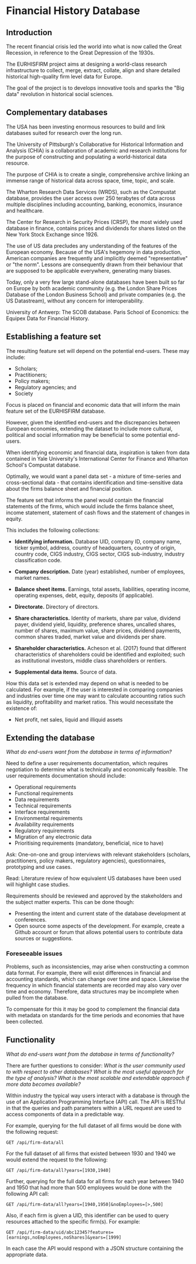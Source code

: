 # Financial History Database


## Introduction

The recent financial crisis led the world into what is now called the Great Recession, in reference to the Great Depression of the 1930s.



The EURHISFIRM project aims at designing a world-class research infrastructure to collect, merge, extract, collate, align and share detailed historical high-quality firm level data for Europe.

The goal of the project is to develops innovative tools and sparks the "Big data" revolution in historical social sciences.


## Complementary databases

The USA has been investing enormous resources to build and link databases suited for research over the long run.

The University of Pittsburgh's Collaborative for Historical Information and Analysis (CHIA) is a collaboration of academic and research institutions for the purpose of constructing and populating a world-historical data resource.

The purpose of CHIA is to create a single, comprehensive archive linking an immense range of historical data across space, time, topic, and scale.

The Wharton Research Data Services (WRDS), such as the Compustat database, provides the user access over 250 terabytes of data across multiple disciplines including accounting, banking, economics, insurance and healthcare.

The Center for Research in Security Prices (CRSP), the most widely used database in finance, contains prices and dividends for shares listed on the New York Stock Exchange since 1926.

The use of US data precludes any understanding of the features of the European economy. Because of the USA's hegemony in data production, American companies are frequently and implicitly deemed "representative" or "the norm". Lessons are consequently drawn from their behaviour that are supposed to be applicable everywhere, generating many biases.

Today, only a very few large stand-alone databases have been built so far on Europe by both academic community (e.g. the London Share Prices Database of the London Business School) and private companies (e.g. the US Datastream), without any concern for interoperability.

University of Antwerp: The SCOB database.
Paris School of Economics: the Equipex Data for Financial History.

## Establishing a feature set

The resulting feature set will depend on the potential end-users. These may include:
- Scholars;
- Practitioners;
- Policy makers;
- Regulatory agencies; and
- Society

Focus is placed on financial and economic data that will inform the main feature set of the EURHISFIRM database.

However, given the identified end-users and the discrepancies between European economies, extending the dataset to include more cultural, political and social information may be beneficial to some potential end-users.

When identifying economic and financial data, inspiration is taken from data contained in Yale University's International Center for Finance and Wharton School's Compustat database.

Optimally, we would want a panel data set - a mixture of time-series and cross-sectional data - that contains identification and time-sensitive data about the firms balance sheet and financial position.

The feature set that informs the panel would contain the financial statements of the firms, which would include the firms balance sheet, income statement, statement of cash flows and the statement of changes in equity.

This includes the following collections:

- **Identifying information.** Database UID, company ID, company name, ticker symbol, address, country of headquarters, country of origin, country code, CIGS industry, CIGS sector, CIGS sub-industry, industry classification code.

- **Company description.** Date (year) established, number of employees, market names.

- **Balance sheet items.** Earnings, total assets, liabilities, operating income, operating expenses, debt, equity, deposits (if applicable).

- **Directorate.** Directory of directors.

- **Share characteristics.**  Identity of markets, share par value, dividend payer, dividend yield, liquidity, preference shares, uncalled shares, number of shares, maximum value, share prices, dividend payments, common shares traded, market value and dividends per share.

- **Shareholder characteristics.** Acheson et al. (2017) found that different characteristics of shareholders could be identified and exploited; such as institutional investors, middle class shareholders or rentiers.

- **Supplemental data items.** Source of data.

How this data set is extended may depend on what is needed to be calculated. For example, if the user is interested in comparing companies and industries over time one may want to calculate accounting ratios such as liquidity, profitability and market ratios. This would necessitate the existence of:

 - Net profit, net sales, liquid and illiquid assets

## Extending the database
_What do end-users want from the database in terms of information?_

Need to define a user requirements documentation, which requires negotiation to determine what is technically and economically feasible. The user requirements documentation should include:

- Operational requirements
- Functional requirements
- Data requirements
- Technical requirements
- Interface requirements
- Environmental requirements
- Availability requirements
- Regulatory requirements
- Migration of any electronic data
- Prioritising requirements (mandatory, beneficial, nice to have)

Ask: One-on-one and group interviews with relevant stakeholders (scholars, practitioners, policy makers, regulatory agencies), questionnaires, prototyping and use cases.

Read: Literature review of how equivalent US databases have been used will highlight case studies.

Requirements should be reviewed and approved by the stakeholders and the subject matter experts. This can be done though:

- Presenting the intent and current state of the database development at conferences.
- Open source some aspects of the development. For example, create a Github account or forum that allows potential users to contribute data sources or suggestions.

### Foreseeable issues

Problems, such as inconsistencies, may arise when constructing a common data format. For example, there will exist differences in financial and accounting standards, which can change over time and space. Likewise the frequency in which financial statements are recorded may also vary over time and economy. Therefore, data structures may be incomplete when pulled from the database.

To compensate for this it may be good to complement the financial data with metadata on standards for the time periods and economies that have been collected.

## Functionality
_What do end-users want from the database in terms of functionality?_

There are further questions to consider: _What is the user community used to with respect to other databases? What is the most useful approach for the type of analysis? What is the most scalable and extendable approach if more data becomes available?_

Within industry the typical way users interact with a database is through the use of an Application Programming Interface (API) call. The API is RESTful in that the queries and path parameters within a URL request are used to access components of data in a predictable way.

For example, querying for the full dataset of all firms would be done with the following request:
```
GET /api/firm-data/all
```
For the full dataset of all firms that existed between 1930 and 1940 we would extend the request to the following:
```
GET /api/firm-data/all?years=[1930,1940]
```
Further, querying for the full data for all firms for each year between 1940 and 1950 that had more than 500 employees would be done with the following API call:
```
GET /api/firm-data/all?years=[1940,1950]&noEmployees=[>,500]
```
Also, if each firm is given a UID, this identifier can be used to query resources attached to the specific firm(s). For example:
```
GET /api/firm-data/uid/abc12345?features=[earnings,noEmployees,noShares]&years=[1999]
```
In each case the API would respond with a JSON structure containing the appropriate data.
